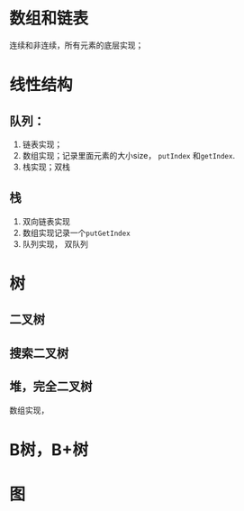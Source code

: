 # 数组和链表

连续和非连续，所有元素的底层实现；



# 线性结构

## 队列：

1.  链表实现；
2. 数组实现；记录里面元素的大小size， `putIndex` 和`getIndex`.
3. 栈实现；双栈

## 栈

1. 双向链表实现
2. 数组实现记录一个`putGetIndex`
3. 队列实现， 双队列

# 树

## 二叉树

## 搜索二叉树

## 堆，完全二叉树

数组实现，

# B树，B+树



# 图